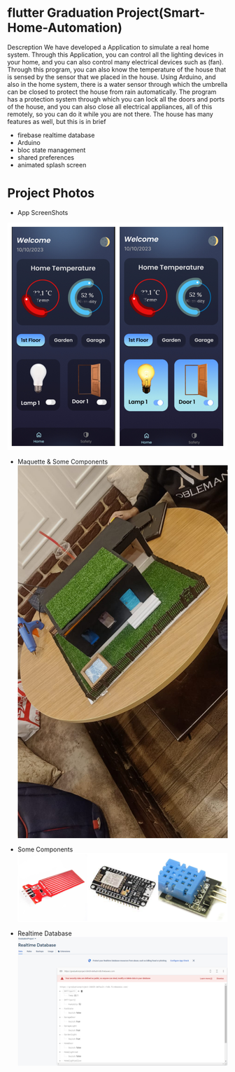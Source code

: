 # flutter Graduation Project(Smart-Home-Automation)

Descreption
We have developed a Application to simulate a real home system. Through this Application, you can control all the lighting devices in your home, and you can also control many electrical devices such as (fan). Through this program, you can also know the temperature of the house that is sensed by the sensor that we placed in the house. Using Arduino, and also in the home system, there is a water sensor through which the umbrella can be closed to protect the house from rain automatically. The program has a protection system through which you can lock all the doors and ports of the house, and you can also close all electrical appliances, all of this remotely, so you can do it while you are not there. The house has many features as well, but this is in brief



- firebase realtime database
- Arduino
- bloc state management
- shared preferences
- animated splash screen



# Project Photos
- App ScreenShots

![ScreenShots](ProjectPhotos/Appscreenshots.jpg)

- Maquette & Some Components
![Home](ProjectPhotos/home.jpg)

- Some Components
![SomeComponents](ProjectPhotos/comp.jpg)

- Realtime Database
![RealtimeDatabase](ProjectPhotos/firebase.png)

